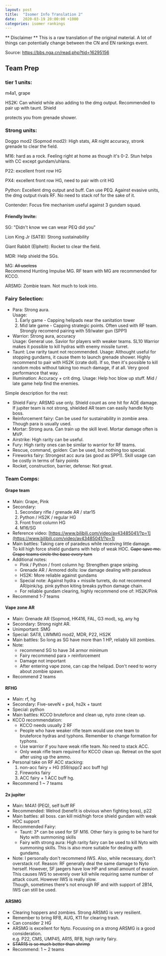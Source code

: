```yaml
---
layout: post
title:  "Isomer Info Translation 2"
date:   2020-03-19 20:00:00 +1000
categories: isomer rankings
---
```


** Disclaimer **
This is a raw translation of the original material. A lot of things can potentially change between the CN and EN
rankings event.

Source: https://bbs.nga.cn/read.php?tid=16295156

## Team Prep

### tier 1 units:
m4a1, grape

HS2K: Can whield while also adding to the dmg output. Recommended to pair up with taunt. Shield

protects you from grenade shower.

### Strong units:
Doggo mod2 (Sopmod mod2): High stats, AR night accuracy, stronk grenade to clear the field.

M16: hard as a rock. Feeling right at home as though it's 0-2. Stun helps with CC except gundam/uhlans.

P22: excellent front row HG

PX4: excellent front row HG, need to pair with crit HG

Python: Excellent dmg output and buff. Can use PEQ. Against evasive units, the dmg output rivals RF.
No need to stack rof for the sake of it.

Contender: Focus fire mechanism useful against 3 gundam squad.

#### Friendly Invite:
SG: "Didn't know we can wear PEQ did you"

Lion King Jr (SAT8): Strong sustainability

Giant Rabbit (Elphelt): Rocket to clear the field.

MDR: Help shield the SGs.

MG: ~~All useless~~  
Recommend Hunting Impulse MG. RF team with MG are recommended for KCCO.

ARSMG: Zombie team. Not much to look into.

### Fairy Selection:

- Para: Strong aura.  
  Usage:
    1. Early game - Capping helipads near the sanitation tower
    2. Mid late game - Capping strategic points. Often used with RF team.  
       Strongly recomend pairing with 59/water gun (SPP1)
- Warrior: Strong aura, accuracy  
  Usage: General use. Savior for players with weaker teams. SL10 Warrior makes it possible
  to kill hydras with enemy missile turret.
- Taunt: Low rarity taunt not recommended.
  Usage: Althought useful for stopping gundams, it cause them to launch grenade shower.
  Highly recommend to pair with HS2K (crate doll). If so, then it's possible to kill random
  mobs without taking too much damage, if at all. Very good performance that way.
- Illumination: Accuracy + crit dmg.
  Usage: Help hoc blow up stuff. Mid / late game help find the enemies.

Simple description for the rest:
- Shield Fairy: ARSMG use only. Shield count as one hit for AOE damage. If jupiter team
  is not strong, shielded AR team can easily handle Nyto boss.
- Reinforcement fairy: Can be used for sustainability in zombie area. Though para is usually used.
- Mortar: Strong aura. Can train up the skill level. Mortar damage often is MVP.
- Airstrike: High rarity can be useful.
- Fury: High rarity ones can be similar to warrior for RF teams.
- Rescue, command, golden: Can be used, but nothing too special.
- Fireworks fairy: Strongest acc aura (as good as SPP1). Skill usage can be costly in terms of
  fairy points
- Rocket, construction, barrier, defense: Not great.


### Team Comps:

#### Grape team
- Main: Grape, Pink
- Secondary:
    1. Secondary rifle / grenade AR / star15
    2. Python / HS2K / regular HG
    3. Front front column HG
    4. M16/SG
- Reference video: [https://www.bilibili.com/video/av43485041/?p=1](https://www.bilibili.com/video/av43485041/?p=1)
- Main battles: Taking care of paradeus while receiving little damage.  
  To kill high force shield gundams with help of weak HOC.
  ~~Gape save me. Grape teams circle the base every turn~~
- Additional notes:
  - Pink / Python / front column hg: Strengthen grape sniping.
  - Grenade AR / Armored dolls: low damage dealing with paradeus
  - HS2K: More reliable against gundams
  - Special note: Against hydra + missile turrets, do not recommend AR/pink/sg.
    pink python kiting breaks python damage chain.
  - For reliable gundam clearing, highly recommend one of: HS2K/Pink
- Recommend 1-7 teams

#### Vape zone AR
- Main: Grenade AR (Sopmod, HK416, FAL, G3 mod), sg, any hg
- Secondary: Strong night AR.
- Unimportant: SMG
- Special: SAT8, LWMMG mod2, MDR, P22, HS2K
- Main battles: So long as SG have more than 1 HP, reliably kill zombies.
- Note:
  - recommend SG to have 34 armor minimum
  - Fairy recommend para > reinforcement
  - Damage not important
  - After entering vape zone, can cap the helipad. Don't need to worry about zombie spawn.
- Recommend 2 teams

#### RFHG
- Main: rf, hg
- Secondary: Five-seveN + px4, hs2k + taunt
- Special: python
- Main battles: KCCO bruteforce and clean up, nyto zone clean up.
- KCCO recommendation:
  - KCCO needs usually 2 RF
  - People who have weaker rifle team would use one team to bruteforce hydras and typhons.
    Remember to change formation for typhons.
  - Use warrior if you have weak rifle team. No need to stack ACC.
  - Only weak rifle team required for KCCO clean up. Retreat on the spot after using up the ammo.
- Personal take on RF ACC stacking:
  1. non-acc fairy + HG (t59/spp/2 acc buff hg)
  2. Fireworks fairy
  3. ACC fairy + 1 ACC buff hg.
- Recommend 1 ~ 7 teams

#### 2x jupiter
- Main: M4A1 (PEQ), self buff RF
- Recommended: Welrod (benefit is obvious when fighting boss), p22
- Main battles: all boss. can kill mid/high force shield gundam with weak HOC support
- Recommended Fairy:
  - Taunt: 3* can be used for SF M16. Other fairy is going to be hard for Nyto with summoning skills
  - Fairy with strong aura: High rarity fairy can be used to kill Nyto with summoning skills.
    This is also more suitable for dealing with gundams.
- Note: I personally don't recommend IWS. Also, while necessary, don't overstack rof.
  Reason: RF generally deal the same damage to Nyto herself. However, SF jaegers have low HP and
  small amount of evasion. This causes IWS to severely over kill while requiring same number of
  attack count. However IWS is really slow.  
  Though, sometimes there's not enough RF and with support of 2B14, IWS can still be used.

#### ARSMG
- Clearing hoppers and zombies. Strong ARSMG is very resilient.
- Remember to bring RFB, AUG, K11 for clearing trash.
- Can consider 2 HG
- ARSMG is excellent for Nyto. Focussing on a strong ARSMG is a good consideration.  
  e.g. P22, CMS, UMP45, AR15, RFB, high rarity fairy.
- ~~STAR15 is so much better than shrimp~~
- Recommend: 1 ~ 2 teams

